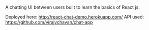 A chatting UI between users built to learn the basics of React js.

Deployed here: http://react-chat-demo.herokuapp.com/
API used: https://github.com/virajvchavan/chat-app
